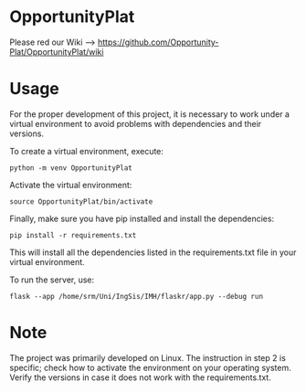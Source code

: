 # OpportunityPlat

Please red our Wiki --> https://github.com/Opportunity-Plat/OpportunityPlat/wiki

# Usage

For the proper development of this project, it is necessary to work under a virtual environment to avoid problems with dependencies and their versions.

To create a virtual environment, execute:

    python -m venv OpportunityPlat

Activate the virtual environment:

    source OpportunityPlat/bin/activate

Finally, make sure you have pip installed and install the dependencies:

    pip install -r requirements.txt

This will install all the dependencies listed in the requirements.txt file in your virtual environment.

To run the server, use:

    flask --app /home/srm/Uni/IngSis/IMH/flaskr/app.py --debug run

# Note
The project was primarily developed on Linux. The instruction in step 2 is specific; check how to activate the environment on your operating system. Verify the versions in case it does not work with the requirements.txt.


